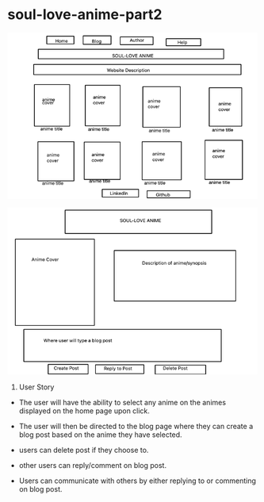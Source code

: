 # soul-love-anime-part2

![page 1 wireframe](blogfirstpagewireframe.png)

![page 2 wireframe](blogpostwireframe.png)

1. User Story 

- The user will have the ability to select any anime  on the animes displayed on the home page upon click. 

- The user will then be directed to the blog page where they can create a blog post based on the anime they have selected. 

- users can delete post if they choose to.

- other users can reply/comment on blog post. 

- Users can communicate with others by either replying to or commenting on blog post. 